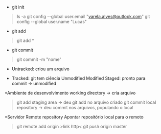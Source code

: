- git init
> ls -a
> git config --global user.email "varela.alves@outlook.com"
> git config --global user.name "Lucas"

- git add
> git add *
- git commit
> git commit -m "nome"

- Untracked: criou um arquivo

- Tracked: git tem ciência
Unmodified
Modified
Staged: pronto para commit -> unmodified

*Ambiente de desenvolvimento
working directory -> cria arquivo
>git add
staging area -> deu git add no arquivo criado
>git commit
local repository -> deu commit nos arquivos, populando o local

*Servidor
Remote repository
Apontar repositório local para o remoto
>git remote add origin >link http<
>git push origin master


